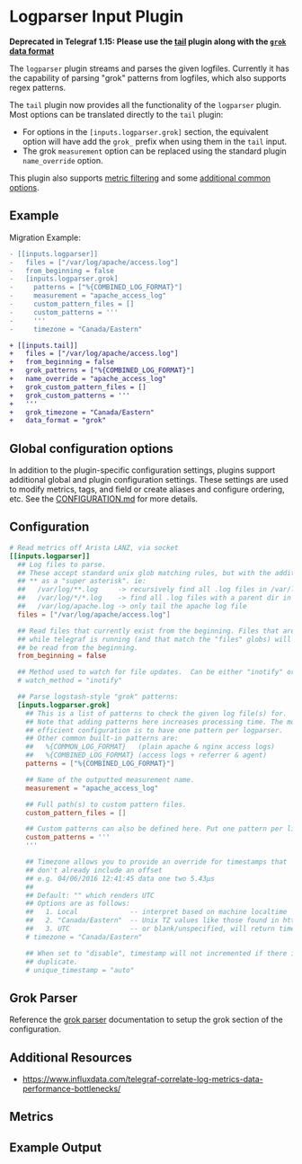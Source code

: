 # Logparser Input Plugin

**Deprecated in Telegraf 1.15: Please use the [tail][] plugin along with the
[`grok` data format][grok parser]**

The `logparser` plugin streams and parses the given logfiles. Currently it
has the capability of parsing "grok" patterns from logfiles, which also supports
regex patterns.

The `tail` plugin now provides all the functionality of the `logparser` plugin.
Most options can be translated directly to the `tail` plugin:

- For options in the `[inputs.logparser.grok]` section, the equivalent option
  will have add the `grok_` prefix when using them in the `tail` input.
- The grok `measurement` option can be replaced using the standard plugin
  `name_override` option.

This plugin also supports [metric filtering](CONFIGURATION.md#metric-filtering)
and some [additional common options](CONFIGURATION.md#processor-plugins).

## Example

Migration Example:

```diff
- [[inputs.logparser]]
-   files = ["/var/log/apache/access.log"]
-   from_beginning = false
-   [inputs.logparser.grok]
-     patterns = ["%{COMBINED_LOG_FORMAT}"]
-     measurement = "apache_access_log"
-     custom_pattern_files = []
-     custom_patterns = '''
-     '''
-     timezone = "Canada/Eastern"

+ [[inputs.tail]]
+   files = ["/var/log/apache/access.log"]
+   from_beginning = false
+   grok_patterns = ["%{COMBINED_LOG_FORMAT}"]
+   name_override = "apache_access_log"
+   grok_custom_pattern_files = []
+   grok_custom_patterns = '''
+   '''
+   grok_timezone = "Canada/Eastern"
+   data_format = "grok"
```

## Global configuration options <!-- @/docs/includes/plugin_config.md -->

In addition to the plugin-specific configuration settings, plugins support
additional global and plugin configuration settings. These settings are used to
modify metrics, tags, and field or create aliases and configure ordering, etc.
See the [CONFIGURATION.md][CONFIGURATION.md] for more details.

[CONFIGURATION.md]: ../../../docs/CONFIGURATION.md

## Configuration

```toml @sample.conf
# Read metrics off Arista LANZ, via socket
[[inputs.logparser]]
  ## Log files to parse.
  ## These accept standard unix glob matching rules, but with the addition of
  ## ** as a "super asterisk". ie:
  ##   /var/log/**.log     -> recursively find all .log files in /var/log
  ##   /var/log/*/*.log    -> find all .log files with a parent dir in /var/log
  ##   /var/log/apache.log -> only tail the apache log file
  files = ["/var/log/apache/access.log"]

  ## Read files that currently exist from the beginning. Files that are created
  ## while telegraf is running (and that match the "files" globs) will always
  ## be read from the beginning.
  from_beginning = false

  ## Method used to watch for file updates.  Can be either "inotify" or "poll".
  # watch_method = "inotify"

  ## Parse logstash-style "grok" patterns:
  [inputs.logparser.grok]
    ## This is a list of patterns to check the given log file(s) for.
    ## Note that adding patterns here increases processing time. The most
    ## efficient configuration is to have one pattern per logparser.
    ## Other common built-in patterns are:
    ##   %{COMMON_LOG_FORMAT}   (plain apache & nginx access logs)
    ##   %{COMBINED_LOG_FORMAT} (access logs + referrer & agent)
    patterns = ["%{COMBINED_LOG_FORMAT}"]

    ## Name of the outputted measurement name.
    measurement = "apache_access_log"

    ## Full path(s) to custom pattern files.
    custom_pattern_files = []

    ## Custom patterns can also be defined here. Put one pattern per line.
    custom_patterns = '''
    '''

    ## Timezone allows you to provide an override for timestamps that
    ## don't already include an offset
    ## e.g. 04/06/2016 12:41:45 data one two 5.43µs
    ##
    ## Default: "" which renders UTC
    ## Options are as follows:
    ##   1. Local             -- interpret based on machine localtime
    ##   2. "Canada/Eastern"  -- Unix TZ values like those found in https://en.wikipedia.org/wiki/List_of_tz_database_time_zones
    ##   3. UTC               -- or blank/unspecified, will return timestamp in UTC
    # timezone = "Canada/Eastern"

    ## When set to "disable", timestamp will not incremented if there is a
    ## duplicate.
    # unique_timestamp = "auto"
```

## Grok Parser

Reference the [grok parser][] documentation to setup the grok section of the
configuration.

## Additional Resources

- <https://www.influxdata.com/telegraf-correlate-log-metrics-data-performance-bottlenecks/>

[tail]: /plugins/inputs/tail/README.md
[grok parser]: /plugins/parsers/grok/README.md

## Metrics

## Example Output
